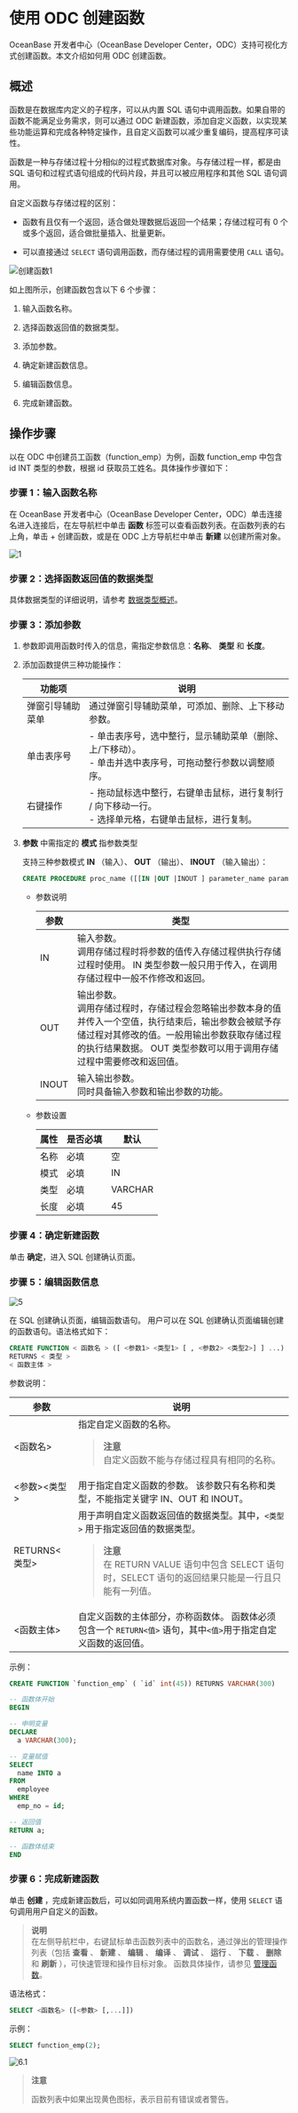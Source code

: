 # 使用 ODC 创建函数

OceanBase 开发者中心（OceanBase Developer Center，ODC）支持可视化方式创建函数。本文介绍如何用 ODC 创建函数。

## 概述

函数是在数据库内定义的子程序，可以从内置 SQL 语句中调用函数。如果自带的函数不能满足业务需求，则可以通过 ODC 新建函数，添加自定义函数，以实现某些功能运算和完成各种特定操作，且自定义函数可以减少重复编码，提高程序可读性。

函数是一种与存储过程十分相似的过程式数据库对象。与存储过程一样，都是由 SQL 语句和过程式语句组成的代码片段，并且可以被应用程序和其他 SQL 语句调用。

自定义函数与存储过程的区别：

* 函数有且仅有一个返回，适合做处理数据后返回一个结果；存储过程可有 0 个或多个返回，适合做批量插入、批量更新。

* 可以直接通过 `SELECT` 语句调用函数，而存储过程的调用需要使用 `CALL` 语句。

![创建函数1](https://obbusiness-private.oss-cn-shanghai.aliyuncs.com/doc/img/odc/%E5%88%9B%E5%BB%BA%E5%87%BD%E6%95%B01.png)

如上图所示，创建函数包含以下 6 个步骤：

1. 输入函数名称。

2. 选择函数返回值的数据类型。

3. 添加参数。

4. 确定新建函数信息。

5. 编辑函数信息。

6. 完成新建函数。

## 操作步骤

以在 ODC 中创建员工函数（function_emp）为例，函数 function_emp 中包含 id INT 类型的参数，根据 id 获取员工姓名。具体操作步骤如下：

### 步骤 1：输入函数名称

在 OceanBase 开发者中心（OceanBase Developer Center，ODC）单击连接名进入连接后，在左导航栏中单击 **函数** 标签可以查看函数列表。在函数列表的右上角，单击 + 创建函数，或是在 ODC 上方导航栏中单击 **新建** 以创建所需对象。

![1](https://obbusiness-private.oss-cn-shanghai.aliyuncs.com/doc/img/odc/333/%E6%96%B0%E5%BB%BA%E5%87%BD%E6%95%B0-%E6%AD%A5%E9%AA%A41.png)

### 步骤 2：选择函数返回值的数据类型

具体数据类型的详细说明，请参考 [数据类型概述](../../700.sql-reference/100.elements/100.data-types/100.overview-of-data-types.md)。

### 步骤 3：添加参数

1. 参数即调用函数时传入的信息，需指定参数信息：**名称**、 **类型** 和 **长度**。

2. 添加函数提供三种功能操作：

   |   功能项    |                   说明                    |
   |----------|----------------------------------|
   | 弹窗引导辅助菜单 | 通过弹窗引导辅助菜单，可添加、删除、上下移动参数。               |
   | 单击表序号    | - 单击表序号，选中整行，显示辅助菜单（删除、上/下移动）。 </br>  - 单击并选中表序号，可拖动整行参数以调整顺序。    |
   | 右键操作     | - 拖动鼠标选中整行，右键单击鼠标，进行复制行 / 向下移动一行。</br>   - 选择单元格，右键单击鼠标，进行复制。     |

3. **参数** 中需指定的 **模式** 指参数类型

   支持三种参数模式 **IN** （输入）、 **OUT** （输出）、 **INOUT** （输入输出）：

   ```sql
   CREATE PROCEDURE proc_name ([[IN |OUT |INOUT ] parameter_name parameter_type...])
   ```

   * 参数说明

     | **参数** |                                                              **类型**                                                              |
     |--------|----------------------------------------------------------------------------------------------------------------------------------|
     | IN     | 输入参数。</br> 调用存储过程时将参数的值传入存储过程供执行存储过程时使用。 IN 类型参数一般只用于传入，在调用存储过程中一般不作修改和返回。                                            |
     | OUT    | 输出参数。</br> 调用存储过程时，存储过程会忽略输出参数本身的值并传入一个空值，执行结束后，输出参数会被赋予存储过程对其修改的值。一般用输出参数获取存储过程的执行结果数据。 OUT 类型参数可以用于调用存储过程中需要修改和返回值。 |
     | INOUT  | 输入输出参数。</br> 同时具备输入参数和输出参数的功能。                                               |

   * 参数设置

     | 属性  | 是否必填 |   默认    |
     |-----|------|---------|
     | 名称  | 必填   | 空       |
     | 模式  | 必填   | IN      |
     | 类型  | 必填   | VARCHAR |
     | 长度  | 必填   | 45      |

### 步骤 4：确定新建函数

单击 **确定**，进入 SQL 创建确认页面。

### 步骤 5：编辑函数信息

![5](https://obbusiness-private.oss-cn-shanghai.aliyuncs.com/doc/img/odc/333/%E6%96%B0%E5%BB%BA%E5%87%BD%E6%95%B0-%E6%AD%A5%E9%AA%A45.png)

在 SQL 创建确认页面，编辑函数语句。
用户可以在 SQL 创建确认页面编辑创建的函数语句。语法格式如下：

```sql
CREATE FUNCTION < 函数名 > ([ <参数1> <类型1> [ , <参数2> <类型2>] ] ...) 
RETURNS < 类型 > 
< 函数主体 >
```

参数说明：

|      参数       |                  说明                   |
|---------------|--------------------------------|
| \<函数名\>       | 指定自定义函数的名称。<blockquote> **注意** </br> 自定义函数不能与存储过程具有相同的名称。   </blockquote>               |
| \<参数\>\<类型\>  | 用于指定自定义函数的参数。 该参数只有名称和类型，不能指定关键字 IN、OUT 和 INOUT。                          |
| RETURNS\<类型\> | 用于声明自定义函数返回值的数据类型。其中，`<类型>` 用于指定返回值的数据类型。<blockquote> **注意** </br> 在 RETURN VALUE 语句中包含 SELECT 语句时，SELECT 语句的返回结果只能是一行且只能有一列值。</blockquote>  |
| \<函数主体\>      | 自定义函数的主体部分，亦称函数体。 函数体必须包含一个 `RETURN<值>` 语句，其中`<值>`用于指定自定义函数的返回值。          |

示例：

```sql
CREATE FUNCTION `function_emp` ( `id` int(45)) RETURNS VARCHAR(300) 

-- 函数体开始
BEGIN

-- 申明变量
DECLARE
  a VARCHAR(300);

-- 变量赋值
SELECT
  name INTO a
FROM
  employee
WHERE
  emp_no = id;

-- 返回值
RETURN a;

-- 函数体结束
END
```

### 步骤 6：完成新建函数

单击 **创建** ，完成新建函数后，可以如同调用系统内置函数一样，使用 `SELECT` 语句调用用户自定义的函数。

> **说明** </br>
> 在左侧导航栏中，右键鼠标单击函数列表中的函数名，通过弹出的管理操作列表（包括 **查看** 、 **新建** 、 **编辑** 、 **编译** 、 **调试** 、 **运行** 、 **下载** 、 **删除** 和 **刷新** ），可快速管理和操作目标对象。
> 函数具体操作，请参见 [管理函数](https://open.oceanbase.com/docs/odc-cn/V3.3.2/10000000000416828)。

语法格式：

```sql
SELECT <函数名> ([<参数> [,...]])
```

示例：

```sql
SELECT function_emp(2);
```

![6.1](https://obbusiness-private.oss-cn-shanghai.aliyuncs.com/doc/img/odc/333/%E6%96%B0%E5%BB%BA%E5%87%BD%E6%95%B0-%E6%AD%A5%E9%AA%A46-1.png)

> **注意**
>
> 函数列表中如果出现黄色图标，表示目前有错误或者警告。

